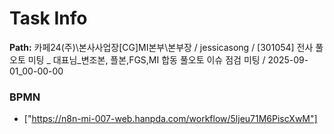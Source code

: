 # Task Info

**Path:** 카페24(주)\본사사업장\[CG]MI본부\본부장 / jessicasong / [301054] 전사 풀오토 미팅 _ 대표님_변조본, 플본,FGS,MI 합동 풀오토 이슈 점검 미팅 / 2025-09-01_00-00-00

### BPMN
- ["https://n8n-mi-007-web.hanpda.com/workflow/5ljeu71M6PiscXwM"]

